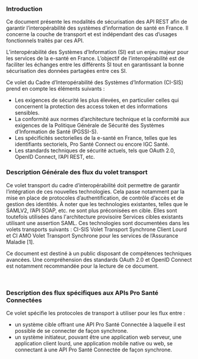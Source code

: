 ### Introduction

Ce document présente les modalités de sécurisation des API REST afin de garantir l’interopérabilité des systèmes d’information de santé en France. Il concerne la couche de transport et est indépendant des cas d’usages fonctionnels traités par ces API.

L’interopérabilité des Systèmes d’Information (SI) est un enjeu majeur pour les services de la e-santé en France. L’objectif de l’interopérabilité est de faciliter les échanges entre les différents SI tout en garantissant la bonne sécurisation des données partagées entre ces SI.

Ce volet du Cadre d’Interopérabilité des Systèmes d’Information (CI-SIS) prend en compte les éléments suivants : 

*	Les exigences de sécurité les plus élevées, en particulier celles qui concernent la protection des access token et des informations sensibles.
*	La conformité aux normes d’architecture technique et la conformité aux exigences de la Politique Générale de Sécurité des Systèmes d’Information de Santé (PGSSI-S).
*	Les spécificités sectorielles de la e-santé en France, telles que les identifiants sectoriels, Pro Santé Connect ou encore IGC Santé.
*	Les standards techniques de sécurité actuels, tels que OAuth 2.0, OpenID Connect, l’API REST, etc.


### Description Générale des flux du volet transport

Ce volet transport du cadre d’interopérabilité doit permettre de garantir l’intégration de ces nouvelles technologies. Cela passe notamment par la mise en place de protocoles d’authentification, de contrôle d’accès et de gestion des identités.
À noter que les technologies existantes, telles que le SAMLV2, l’API SOAP, etc. ne sont plus préconisées en cible. Elles sont toutefois utilisées dans l'architecture provisoire Services cibles existants utilisant une assertion SAML.
Ces technologies sont documentées dans les volets transports suivants : CI-SIS Volet Transport Synchrone Client Lourd et CI AMO Volet Transport Synchrone pour les services de l’Assurance Maladie [1]. 

Ce document est destiné à un public disposant de compétences techniques avancées. 
Une compréhension des standards OAuth 2.0 et OpenID Connect est notamment recommandée pour la lecture de ce document. 

 


### Description des flux spécifiques aux APIs Pro Santé Connectées
<p>Ce volet spécifie les protocoles de transport à utiliser pour les flux entre : </p>

* un système cible offrant une API Pro Santé Connectée à laquelle il est possible de se connecter de façon synchrone.
* un système initiateur, pouvant être une application web serveur, une application client lourd, une application mobile native ou web, se connectant à une API Pro Santé Connectée de façon synchrone.   

